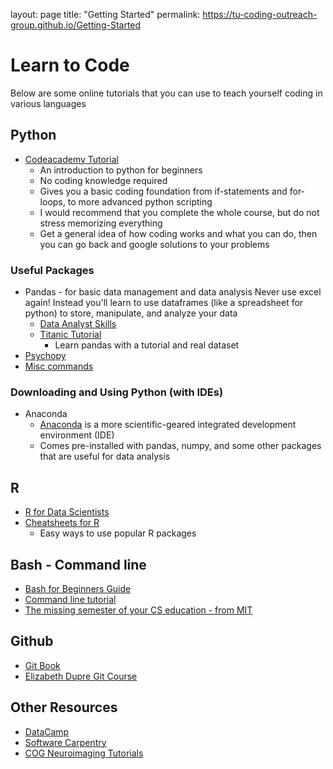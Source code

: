 layout: page
title: "Getting Started"
permalink: https://tu-coding-outreach-group.github.io/Getting-Started


# Learn to Code

Below are some online tutorials that you can use to teach yourself coding in various languages

## Python
- [Codeacademy Tutorial](https://www.codecademy.com/learn/learn-python)
    - An introduction to python for beginners
    - No coding knowledge required
    - Gives you a basic coding foundation from if-statements and for-loops, to more advanced python scripting
    - I would recommend that you complete the whole course, but do not stress memorizing everything
    - Get a general idea of how coding works and what you can do, then you can go back and google solutions to your problems   

### Useful Packages
- Pandas - for basic data management and data analysis
Never use excel again! Instead you'll learn to use dataframes (like a spreadsheet for python) to store, manipulate,
and analyze your data
    - [Data Analyst Skills](https://www.dataquest.io/path/data-analyst)
    - [Titanic Tutorial](https://www.kaggle.com/startupsci/titanic-data-science-solutions)
        - Learn pandas with a tutorial and real dataset
- [Psychopy](http://www.psychopy.org/documentation.html)
- [Misc commands](https://nbviewer.jupyter.org/github/chiphuyen/python-is-cool/blob/master/cool-python-tips.ipynb)

### Downloading and Using Python (with IDEs)
- Anaconda
    - [Anaconda](https://docs.anaconda.com/anaconda/) is a more scientific-geared integrated development environment (IDE)
    - Comes pre-installed with pandas, numpy, and some other packages that are useful for data analysis 

## R
- [R for Data Scientists](https://r4ds.had.co.nz/)
- [Cheatsheets for R](https://rstudio.com/resources/cheatsheets/)
    - Easy ways to use popular R packages


## Bash - Command line
- [Bash for Beginners Guide](http://tldp.org/LDP/Bash-Beginners-Guide/html/index.html)
- [Command line tutorial](https://linuxjourney.com/lesson/the-shell)
- [The missing semester of your CS education - from MIT](https://missing.csail.mit.edu/)


## Github
- [Git Book](https://git-scm.com/book/en/v2)
- [Elizabeth Dupre Git Course](https://elizabeth-dupre.com/git-course/)


## Other Resources
- [DataCamp](https://www.datacamp.com/onboarding)
- [Software Carpentry](https://www.software-carpentry.org/)
- [COG Neuroimaging Tutorials](https://github.com/TU-Coding-Outreach-Group/Tutorials/blob/master/Neuroimaging.md)
